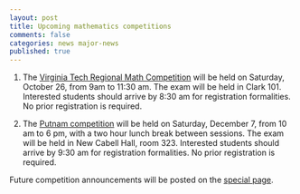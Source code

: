 ```yaml
---
layout: post
title: Upcoming mathematics competitions
comments: false
categories: news major-news
published: true
---
```


1. The [Virginia Tech Regional Math Competition](http://intranet.math.vt.edu/people/plinnell/Vtregional/) will be held on Saturday, October  26, from 9am to 11:30 am. The exam will be held in Clark 101. Interested students should arrive by 8:30 am for registration formalities. No prior registration is required.

2. The [Putnam competition](https://www.maa.org/math-competitions/putnam-competition) will be held on Saturday, December 7, from 10 am to 6 pm, with a two hour lunch break between sessions. The exam will be held in New Cabell Hall, room 323. Interested students should arrive by 9:30 am for registration formalities. No prior registration is required.

Future competition announcements will be posted on the [special page]({{site.url}}/undergraduate/competitions/).
